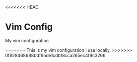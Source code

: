 <<<<<<< HEAD
<h1> Vim Config</h1>

<p> My vim configuration </p>
=======
This is my vim configuration I use locally.
>>>>>>> 0f828468688bdf9ade1cdbf8cca265ec4f9c3266
